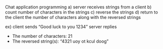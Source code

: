 Chat application programming
a) server receives strings from a client
b) count number of characters in the strings
c) reverse the strings 
d) return to the client the number of characters along with the reversed strings

ex) 
client sends 
  “Good luck to you 1234”
server replies
  - The number of characters: 21
  - The reversed string(s): “4321 uoy ot kcul doog”
